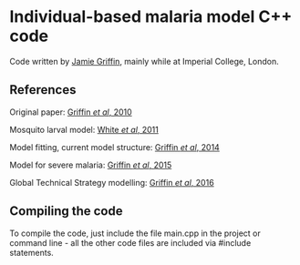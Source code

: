 
# Individual-based malaria model C++ code

Code written by [Jamie Griffin](http://www.maths.qmul.ac.uk/people/jgriffin), mainly while at Imperial College, London.

## __References__
  
 Original paper: [Griffin *et al*, 2010](http://journals.plos.org/plosmedicine/article?id=10.1371/journal.pmed.1000324)
  
 Mosquito larval model: [White *et al*, 2011](https://parasitesandvectors.biomedcentral.com/articles/10.1186/1756-3305-4-153)
  
 Model fitting, current model structure: [Griffin *et al*, 2014](https://www.nature.com/articles/ncomms4136)
  
 Model for severe malaria: [Griffin *et al*, 2015](http://rspb.royalsocietypublishing.org/content/282/1801/20142657)
  
 Global Technical Strategy modelling: [Griffin *et al*, 2016](http://www.thelancet.com/journals/laninf/article/PIIS1473-3099(15)00423-5/abstract)
 
## __Compiling the code__

To compile the code, just include the file main.cpp in the project or command line - all the other code files are included via #include statements.
